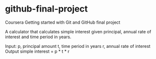 # github-final-project
Coursera Getting started with Git and GitHub final project

A calculator that calculates simple interest given principal, annual rate of interest and time period in years.

Input:
  p, principal amount
  t, time period in years
  r, annual rate of interest
Output
  simple interest = p * t * r
